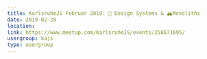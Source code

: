 ```yaml
---
title: KarlsruheJS Februar 2019: 🎨 Design Systems & 🏔Monoliths 
date: 2019-02-28
location: 
link: https://www.meetup.com/KarlsruheJS/events/258671695/
usergroup: kajs
type: usergroup
---
```


